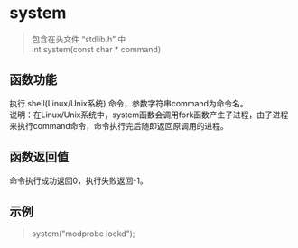 # system  
> 包含在头文件 “stdlib.h” 中  
> int system(const char * command)  
## 函数功能  
执行 shell(Linux/Unix系统) 命令，参数字符串command为命令名。  
说明：在Linux/Unix系统中，system函数会调用fork函数产生子进程，由子进程来执行command命令，命令执行完后随即返回原调用的进程。  

## 函数返回值  
命令执行成功返回0，执行失败返回-1。  
## 示例
> system("modprobe lockd");  

